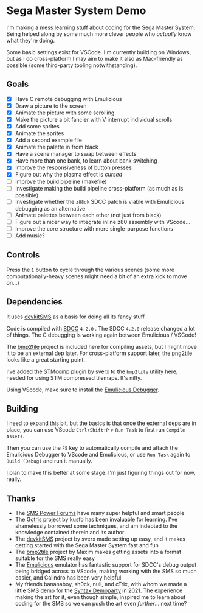 # Sega Master System Demo

I'm making a mess learning stuff about coding for the Sega Master System. Being helped along by some much more clever people who _actually_ know what they're doing.

Some basic settings exist for VSCode. I'm currently building on Windows, but as I do cross-platform I may aim to make it also as Mac-friendly as possible (some third-party tooling notwithstanding).

## Goals

-   [x] Have C remote debugging with Emulicious
-   [x] Draw a picture to the screen
-   [x] Animate the picture with some scrolling
-   [x] Make the picture a bit fancier with V interrupt individual scrolls
-   [x] Add some sprites
-   [x] Animate the sprites
-   [x] Add a second example file
-   [x] Animate the palette in from black
-   [x] Have a scene manager to swap between effects
-   [x] Have more than one bank, to learn about bank switching
-   [x] Improve the responsiveness of button presses
-   [x] Figure out why the plasma effect is _cursed_
-   [ ] Improve the build pipeline (makefile)
-   [ ] Investigate making the build pipeline cross-platform (as much as is possible)
-   [ ] Investigate whether the `z88dk` SDCC patch is viable with Emulicious debugging as an alternative
-   [ ] Animate palettes between each other (not just from black)
-   [ ] Figure out a nicer way to integrate inline z80 assembly with VScode...
-   [ ] Improve the core structure with more single-purpose functions
-   [ ] Add music?

## Controls

Press the `1` button to cycle through the various scenes (some more computationally-heavy scenes might need a bit of an extra kick to move on...)

## Dependencies

It uses [devkitSMS](https://github.com/sverx/devkitSMS) as a basis for doing all its fancy stuff.

Code is compiled with [SDCC](http://sdcc.sourceforge.net/) `4.2.0` . The SDCC `4.2.0` release changed a lot of things. The C debugging is working again between Emulicious / VSCode!

The [bmp2tile](https://github.com/maxim-zhao/bmp2tile) project is included here for compiling assets, but I might move it to be an external dep later. For cross-platform support later, the [png2tile](https://github.com/yuv422/png2tile) looks like a great starting point.

I've added the [STMcomp plugin](https://github.com/sverx/STMcomp) by sverx to the `bmp2tile` utility here, needed for using STM compressed tilemaps. It's nifty.

Using VScode, make sure to install the [Emulicious Debugger](https://marketplace.visualstudio.com/items?itemName=emulicious.emulicious-debugger).

## Building

I need to expand this bit, but the basics is that once the external deps are in place, you can use VScode `Ctrl+Shift+P` > `Run Task` to first run `Compile Assets`.

Then you can use the `F5` key to automatically compile and attach the Emulicious Debugger to VScode and Emulicious, or use `Run Task` again to `Build (Debug)` and run it manually.

I plan to make this better at some stage. I'm just figuring things out for now, really.

## Thanks

-   The [SMS Power Forums](https://www.smspower.org/forums) have many super helpful and smart people
-   The [Gotris](https://gitlab.com/1985Alternativo/gotris) project by kusfo has been invaluable for learning. I've shamelessly borrowed some techniques, and am indebted to the knowledge contained therein and its author
-   The [devkitSMS](https://github.com/sverx/devkitSMS) project by sverx made setting up easy, and it makes getting started with the Sega Master System fast and fun
-   The [bmp2tile](https://github.com/maxim-zhao/bmp2tile) project by Maxim makes getting assets into a format suitable for the SMS really easy
-   The [Emulicious](https://emulicious.net/) emulator has fantastic support for SDCC's debug output being bridged across to VScode, making working with the SMS so much easier, and Calindro has been very helpful
-   My friends bananaboy, sh0ck, null, and cTrix, with whom we made a little SMS demo for the [Syntax Demoparty](https://syntaxparty.org/) in 2021. The experience making the art for it, even though simple, inspired me to learn about coding for the SMS so we can push the art even _further_... next time?
